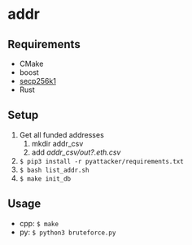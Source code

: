# addr

## Requirements
* CMake
* boost
* [secp256k1](https://github.com/bitcoin-core/secp256k1)
* Rust

## Setup

1. Get all funded addresses
    1. mkdir addr_csv
    2. add *addr_csv/out?.eth.csv*
2. `$ pip3 install -r pyattacker/requirements.txt`
3. `$ bash list_addr.sh`
4. `$ make init_db`

## Usage

* cpp: `$ make`
* py: `$ python3 bruteforce.py`
